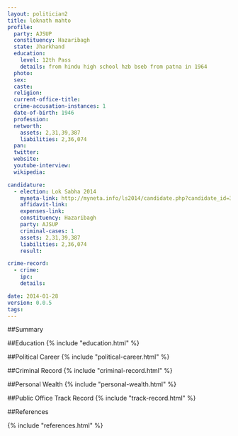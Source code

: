```yaml
---
layout: politician2
title: loknath mahto
profile: 
  party: AJSUP
  constituency: Hazaribagh
  state: Jharkhand
  education: 
    level: 12th Pass
    details: from hindu high school hzb bseb from patna in 1964
  photo: 
  sex: 
  caste: 
  religion: 
  current-office-title: 
  crime-accusation-instances: 1
  date-of-birth: 1946
  profession: 
  networth: 
    assets: 2,31,39,387
    liabilities: 2,36,074
  pan: 
  twitter: 
  website: 
  youtube-interview: 
  wikipedia: 

candidature: 
  - election: Lok Sabha 2014
    myneta-link: http://myneta.info/ls2014/candidate.php?candidate_id=3995
    affidavit-link: 
    expenses-link: 
    constituency: Hazaribagh 
    party: AJSUP
    criminal-cases: 1
    assets: 2,31,39,387
    liabilities: 2,36,074
    result:  

crime-record: 
  - crime: 
    ipc: 
    details:  

date: 2014-01-28
version: 0.0.5
tags: 
---
```

##Summary


##Education
{% include "education.html" %}


##Political Career
{% include "political-career.html" %}


##Criminal Record
{% include "criminal-record.html" %}


##Personal Wealth
{% include "personal-wealth.html" %}


##Public Office Track Record
{% include "track-record.html" %}


##References


{% include "references.html" %}